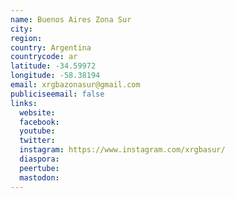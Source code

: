 ```yaml
---
name: Buenos Aires Zona Sur
city:
region:
country: Argentina
countrycode: ar
latitude: -34.59972
longitude: -58.38194
email: xrgbazonasur@gmail.com
publiciseemail: false
links:
  website:
  facebook:
  youtube:
  twitter:
  instagram: https://www.instagram.com/xrgbasur/
  diaspora:
  peertube:
  mastodon:
---
```

